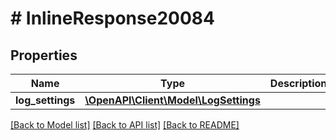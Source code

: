 # # InlineResponse20084

## Properties

Name | Type | Description | Notes
------------ | ------------- | ------------- | -------------
**log_settings** | [**\OpenAPI\Client\Model\LogSettings**](LogSettings.md) |  | [optional]

[[Back to Model list]](../../README.md#models) [[Back to API list]](../../README.md#endpoints) [[Back to README]](../../README.md)
